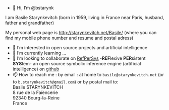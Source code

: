- 👋 Hi, I’m @bstarynk

I am Basile Starynkevitch (born in 1959, living in France near Paris, husband, father and grandfather)

My personal web page is http://starynkevitch.net/Basile/ (where you can find my mobile phone number and resume and postal adress)


- 👀 I’m interested in open source projects and artificial intelligence
- 🌱 I’m currently learning ...
- 💞️ I’m looking to collaborate on [RefPerSys](http://refpersys.org/) -**REF**lexive **PER**sistent **SYS**tem- an open source symbolic inference engine (artificial intelligence) on [github](https://github.com/RefPerSys/RefPerSys/)
- 📫 How to reach me : by email : at home to `basile@starynkevitch.net` (or to `b.starynkevitch@gmail.com`) or by postal mail to: <br/>
      Basile STARYNKEVITCH<br/>
      8 rue de la Faïencerie<br/>
      92340 Bourg-la-Reine<br/>
      France

<!---
bstarynk/bstarynk is a ✨ special ✨ repository because its `README.md` (this file) appears on your GitHub profile.
You can click the Preview link to take a look at your changes.
--->
